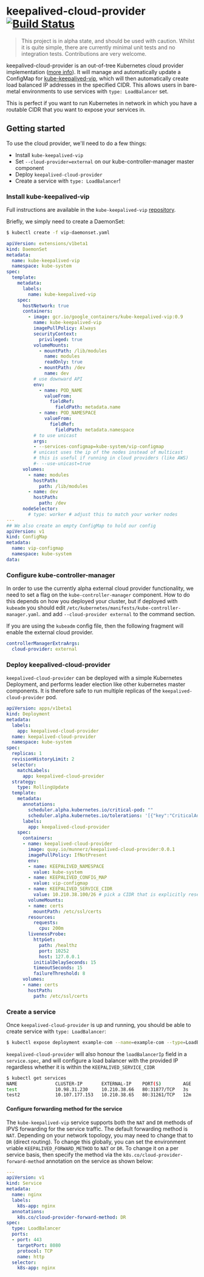 # keepalived-cloud-provider [![Build Status](https://travis-ci.org/munnerz/keepalived-cloud-provider.svg?branch=master)](https://travis-ci.org/munnerz/keepalived-cloud-provider)

> This project is in alpha state, and should be used with caution. Whilst it is quite simple, there
> are currently minimal unit tests and no integration tests. Contributions are very welcome.

keepalived-cloud-provider is an out-of-tree Kubernetes cloud provider implementation ([more info](https://github.com/wlan0/kubernetes.github.io/blob/c0f3aa4abe99ad0528c6ec168e8fbf14fdaf49ac/docs/getting-started-guides/running-cloud-controller.md)).
It will manage and automatically update a ConfigMap for [kube-keepalived-vip](https://github.com/kubernetes/contrib/tree/master/keepalived-vip), which will then
automatically create load balanced IP addresses in the specified CIDR.
This allows users in bare-metal environments to use services with `type: LoadBalancer` set.

This is perfect if you want to run Kubernetes in network in which you have a routable CIDR
that you want to expose your services in.

## Getting started

To use the cloud provider, we'll need to do a few things:

- Install `kube-keepalived-vip`
- Set `--cloud-provider=external` on our kube-controller-manager master component
- Deploy `keepalived-cloud-provider`
- Create a service with `type: LoadBalancer`!

### Install kube-keepalived-vip

Full instructions are available in the `kube-keepalived-vip` [repository](https://github.com/kubernetes/contrib/tree/master/keepalived-vip).

Briefly, we simply need to create a DaemonSet:

```bash
$ kubectl create -f vip-daemonset.yaml
```

```yaml
apiVersion: extensions/v1beta1
kind: DaemonSet
metadata:
  name: kube-keepalived-vip
  namespace: kube-system
spec:
  template:
    metadata:
      labels:
        name: kube-keepalived-vip
    spec:
      hostNetwork: true
      containers:
        - image: gcr.io/google_containers/kube-keepalived-vip:0.9
          name: kube-keepalived-vip
          imagePullPolicy: Always
          securityContext:
            privileged: true
          volumeMounts:
            - mountPath: /lib/modules
              name: modules
              readOnly: true
            - mountPath: /dev
              name: dev
          # use downward API
          env:
            - name: POD_NAME
              valueFrom:
                fieldRef:
                  fieldPath: metadata.name
            - name: POD_NAMESPACE
              valueFrom:
                fieldRef:
                  fieldPath: metadata.namespace
          # to use unicast
          args:
          - --services-configmap=kube-system/vip-configmap
          # unicast uses the ip of the nodes instead of multicast
          # this is useful if running in cloud providers (like AWS)
          #- --use-unicast=true
      volumes:
        - name: modules
          hostPath:
            path: /lib/modules
        - name: dev
          hostPath:
            path: /dev
      nodeSelector:
        # type: worker # adjust this to match your worker nodes
---
## We also create an empty ConfigMap to hold our config
apiVersion: v1
kind: ConfigMap
metadata:
  name: vip-configmap
  namespace: kube-system
data:
```

### Configure kube-controller-manager

In order to use the currently alpha external cloud provider functionality, we need to set a
flag on the `kube-controller-manager` component. How to do this depends on how
you deployed your cluster, but if deployed with `kubeadm` you should edit
`/etc/kubernetes/manifests/kube-controller-manager.yaml`. and add
`--cloud-provider external` to the command section.

If you are using the `kubeadm` config file, then the following fragment will
enable the external cloud provider.

```yaml
controllerManagerExtraArgs:
  cloud-provider: external
```

### Deploy keepalived-cloud-provider

`keepalived-cloud-provider` can be deployed with a simple Kubernetes Deployment, and performs
leader election like other kubernetes master components. It is therefore safe to run multiple
replicas of the `keepalived-cloud-provider` pod.

```yaml
apiVersion: apps/v1beta1
kind: Deployment
metadata:
  labels:
    app: keepalived-cloud-provider
  name: keepalived-cloud-provider
  namespace: kube-system
spec:
  replicas: 1
  revisionHistoryLimit: 2
  selector:
    matchLabels:
      app: keepalived-cloud-provider
  strategy:
    type: RollingUpdate
  template:
    metadata:
      annotations:
        scheduler.alpha.kubernetes.io/critical-pod: ""
        scheduler.alpha.kubernetes.io/tolerations: '[{"key":"CriticalAddonsOnly", "operator":"Exists"}]'
      labels:
        app: keepalived-cloud-provider
    spec:
      containers:
      - name: keepalived-cloud-provider
        image: quay.io/munnerz/keepalived-cloud-provider:0.0.1
        imagePullPolicy: IfNotPresent
        env:
        - name: KEEPALIVED_NAMESPACE
          value: kube-system
        - name: KEEPALIVED_CONFIG_MAP
          value: vip-configmap
        - name: KEEPALIVED_SERVICE_CIDR
          value: 10.210.38.100/26 # pick a CIDR that is explicitly reserved for keepalived
        volumeMounts:
        - name: certs
          mountPath: /etc/ssl/certs
        resources:
          requests:
            cpu: 200m
        livenessProbe:
          httpGet:
            path: /healthz
            port: 10252
            host: 127.0.0.1
          initialDelaySeconds: 15
          timeoutSeconds: 15
          failureThreshold: 8
      volumes:
      - name: certs
        hostPath:
          path: /etc/ssl/certs
```

### Create a service

Once `keepalived-cloud-provider` is up and running, you should be able to create service with `type: LoadBalancer`:

```bash
$ kubectl expose deployment example-com --name=example-com --type=LoadBalancer
```

`keepalived-cloud-provider` will also honour the `loadBalancerIp` field in a `service.spec`, and will configure
a load balancer with the provided IP regardless whether it is within the `KEEPALIVED_SERVICE_CIDR`

```bash
$ kubectl get services
NAME              CLUSTER-IP       EXTERNAL-IP    PORT(S)        AGE
test              10.98.31.230     10.210.38.66   80:31877/TCP   3s
test2             10.107.177.153   10.210.38.65   80:31261/TCP   12m
```

#### Configure forwarding method for the service

The `kube-keepalived-vip` service supports both the `NAT` and `DR` methods of
IPVS forwarding for the service traffic.  The default forwarding method is `NAT`.
Depending on your network topology, you may need to change that to `DR` (direct
routing).  To change this globally, you can set the environment vriable
`KEEPALIVED_FORWARD_METHOD` to `NAT` or `DR`.  To change it on a per service
basis, then specify the method via the `k8s.co/cloud-provider-forward-method`
annotation on the service as shown below:

```yaml
---
apiVersion: v1
kind: Service
metadata:
  name: nginx
  labels:
    k8s-app: nginx
  annotations:
    k8s.co/cloud-provider-forward-method: DR
spec:
  type: LoadBalancer
  ports:
  - port: 443
    targetPort: 8080
    protocol: TCP
    name: http
  selector:
    k8s-app: nginx
```
